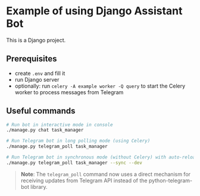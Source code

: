 # Example of using Django Assistant Bot

This is a Django project.

## Prerequisites

* create `.env` and fill it
* run Django server
* optionally: run `celery -A example worker -Q query` to start the Celery worker to process messages from Telegram


## Useful commands

```bash
# Run bot in interactive mode in console
./manage.py chat task_manager

# Run Telegram bot in long polling mode (using Celery)
./manage.py telegram_poll task_manager

# Run Telegram bot in synchronous mode (without Celery) with auto-reloading for development
./manage.py telegram_poll task_manager --sync --dev
```

> **Note**: The `telegram_poll` command now uses a direct mechanism for receiving updates from Telegram API instead of the python-telegram-bot library.